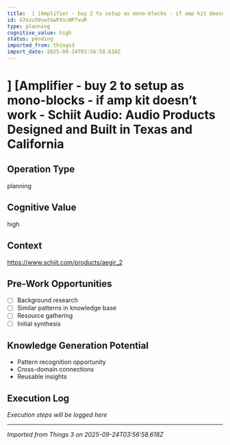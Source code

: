 ```yaml
---
title:  ] [Amplifier - buy 2 to setup as mono-blocks - if amp kit doesn’t work - Schiit Audio: Audio Products Designed and Built in Texas and California
id: G7ozu59swtGwPXscWP7vuR
type: planning
cognitive_value: high
status: pending
imported_from: things3
import_date: 2025-09-24T03:56:58.618Z
---
```


#  ] [Amplifier - buy 2 to setup as mono-blocks - if amp kit doesn’t work - Schiit Audio: Audio Products Designed and Built in Texas and California

## Operation Type
planning

## Cognitive Value
high

## Context
https://www.schiit.com/products/aegir_2

## Pre-Work Opportunities
- [ ] Background research
- [ ] Similar patterns in knowledge base
- [ ] Resource gathering
- [ ] Initial synthesis

## Knowledge Generation Potential
- Pattern recognition opportunity
- Cross-domain connections
- Reusable insights

## Execution Log
*Execution steps will be logged here*

---
*Imported from Things 3 on 2025-09-24T03:56:58.618Z*
